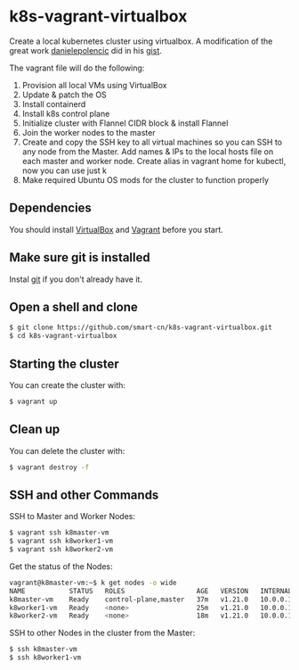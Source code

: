 # k8s-vagrant-virtualbox
Create a local kubernetes cluster using virtualbox. A modification of the great work [danielepolencic](https://github.com/danielepolencic) did in his [gist](https://gist.github.com/danielepolencic/ef4ddb763fd9a18bf2f1eaaa2e337544).

The vagrant file will do the following:
1.  Provision all local VMs using VirtualBox
2.  Update & patch the OS
3.  Install containerd
4.  Install k8s control plane
5.  Initialize cluster with Flannel CIDR block & install Flannel
6.  Join the worker nodes to the master
7.  Create and copy the SSH key to all virtual machines so you can SSH to any node from the Master. Add names & IPs to the local hosts file on each master and worker node. Create alias in vagrant home for kubectl, now you can use just k
8.  Make required Ubuntu OS mods for the cluster to function properly

## Dependencies

You should install [VirtualBox](https://www.virtualbox.org/wiki/Downloads) and [Vagrant](https://www.vagrantup.com/downloads.html) before you start.

## Make sure git is installed

Instal [git](https://git-scm.com/downloads) if you don't already have it.

## Open a shell and clone

```bash
$ git clone https://github.com/smart-cn/k8s-vagrant-virtualbox.git
$ cd k8s-vagrant-virtualbox
```

## Starting the cluster

You can create the cluster with:

```bash
$ vagrant up
```

## Clean up

You can delete the cluster with:

```bash
$ vagrant destroy -f
```

## SSH and other Commands

SSH to Master and Worker Nodes:

```bash
$ vagrant ssh k8master-vm
$ vagrant ssh k8worker1-vm
$ vagrant ssh k8worker2-vm
```

Get the status of the Nodes:

```bash
vagrant@k8master-vm:~$ k get nodes -o wide
NAME           STATUS   ROLES                  AGE   VERSION   INTERNAL-IP   EXTERNAL-IP   OS-IMAGE             KERNEL-VERSION       CONTAINER-RUNTIME
k8master-vm    Ready    control-plane,master   37m   v1.21.0   10.0.0.10     <none>        Ubuntu 18.04.5 LTS   4.15.0-128-generic   containerd://1.3.3
k8worker1-vm   Ready    <none>                 25m   v1.21.0   10.0.0.11     <none>        Ubuntu 18.04.5 LTS   4.15.0-128-generic   containerd://1.3.3
k8worker2-vm   Ready    <none>                 18m   v1.21.0   10.0.0.12     <none>        Ubuntu 18.04.5 LTS   4.15.0-128-generic   containerd://1.3.3
```

SSH to other Nodes in the cluster from the Master:

```bash
$ ssh k8master-vm
$ ssh k8worker1-vm
```
